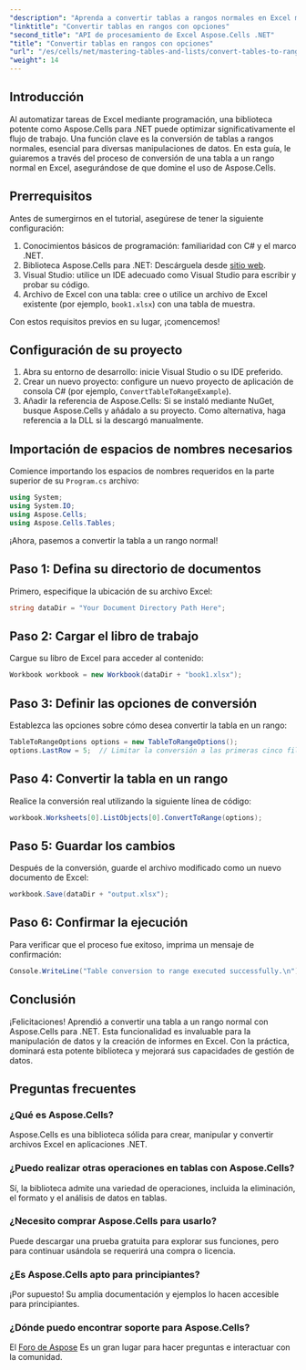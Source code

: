 ```yaml
---
"description": "Aprenda a convertir tablas a rangos normales en Excel mediante programación. Tanto si es un desarrollador experimentado como si es principiante, este tutorial le guiará paso a paso."
"linktitle": "Convertir tablas en rangos con opciones"
"second_title": "API de procesamiento de Excel Aspose.Cells .NET"
"title": "Convertir tablas en rangos con opciones"
"url": "/es/cells/net/mastering-tables-and-lists/convert-tables-to-range-with-options/"
"weight": 14
---
```


## Introducción

Al automatizar tareas de Excel mediante programación, una biblioteca potente como Aspose.Cells para .NET puede optimizar significativamente el flujo de trabajo. Una función clave es la conversión de tablas a rangos normales, esencial para diversas manipulaciones de datos. En esta guía, le guiaremos a través del proceso de conversión de una tabla a un rango normal en Excel, asegurándose de que domine el uso de Aspose.Cells.

## Prerrequisitos

Antes de sumergirnos en el tutorial, asegúrese de tener la siguiente configuración:

1. Conocimientos básicos de programación: familiaridad con C# y el marco .NET.
2. Biblioteca Aspose.Cells para .NET: Descárguela desde [sitio web](https://releases.aspose.com/cells/net/).
3. Visual Studio: utilice un IDE adecuado como Visual Studio para escribir y probar su código.
4. Archivo de Excel con una tabla: cree o utilice un archivo de Excel existente (por ejemplo, `book1.xlsx`) con una tabla de muestra.

Con estos requisitos previos en su lugar, ¡comencemos!

## Configuración de su proyecto

1. Abra su entorno de desarrollo: inicie Visual Studio o su IDE preferido.
2. Crear un nuevo proyecto: configure un nuevo proyecto de aplicación de consola C# (por ejemplo, `ConvertTableToRangeExample`).
3. Añadir la referencia de Aspose.Cells: Si se instaló mediante NuGet, busque Aspose.Cells y añádalo a su proyecto. Como alternativa, haga referencia a la DLL si la descargó manualmente.

## Importación de espacios de nombres necesarios

Comience importando los espacios de nombres requeridos en la parte superior de su `Program.cs` archivo:

```csharp
using System;
using System.IO;
using Aspose.Cells;
using Aspose.Cells.Tables;
```

¡Ahora, pasemos a convertir la tabla a un rango normal!

## Paso 1: Defina su directorio de documentos

Primero, especifique la ubicación de su archivo Excel:

```csharp
string dataDir = "Your Document Directory Path Here";
```

## Paso 2: Cargar el libro de trabajo

Cargue su libro de Excel para acceder al contenido:

```csharp
Workbook workbook = new Workbook(dataDir + "book1.xlsx");
```

## Paso 3: Definir las opciones de conversión

Establezca las opciones sobre cómo desea convertir la tabla en un rango:

```csharp
TableToRangeOptions options = new TableToRangeOptions();
options.LastRow = 5;  // Limitar la conversión a las primeras cinco filas de la tabla
```

## Paso 4: Convertir la tabla en un rango

Realice la conversión real utilizando la siguiente línea de código:

```csharp
workbook.Worksheets[0].ListObjects[0].ConvertToRange(options);
```

## Paso 5: Guardar los cambios

Después de la conversión, guarde el archivo modificado como un nuevo documento de Excel:

```csharp
workbook.Save(dataDir + "output.xlsx");
```

## Paso 6: Confirmar la ejecución

Para verificar que el proceso fue exitoso, imprima un mensaje de confirmación:

```csharp
Console.WriteLine("Table conversion to range executed successfully.\n");
```

## Conclusión

¡Felicitaciones! Aprendió a convertir una tabla a un rango normal con Aspose.Cells para .NET. Esta funcionalidad es invaluable para la manipulación de datos y la creación de informes en Excel. Con la práctica, dominará esta potente biblioteca y mejorará sus capacidades de gestión de datos.

## Preguntas frecuentes

### ¿Qué es Aspose.Cells?  
Aspose.Cells es una biblioteca sólida para crear, manipular y convertir archivos Excel en aplicaciones .NET.

### ¿Puedo realizar otras operaciones en tablas con Aspose.Cells?  
Sí, la biblioteca admite una variedad de operaciones, incluida la eliminación, el formato y el análisis de datos en tablas.

### ¿Necesito comprar Aspose.Cells para usarlo?  
Puede descargar una prueba gratuita para explorar sus funciones, pero para continuar usándola se requerirá una compra o licencia.

### ¿Es Aspose.Cells apto para principiantes?  
¡Por supuesto! Su amplia documentación y ejemplos lo hacen accesible para principiantes.

### ¿Dónde puedo encontrar soporte para Aspose.Cells?  
El [Foro de Aspose](https://forum.aspose.com/c/cells/9) Es un gran lugar para hacer preguntas e interactuar con la comunidad.